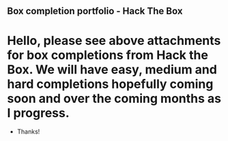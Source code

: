 ## Box completion portfolio - Hack The Box

# Hello, please see above attachments for box completions from Hack the Box. We will have easy, medium and hard completions hopefully coming soon and over the coming months as I progress. 

- Thanks!
  

